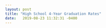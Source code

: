 ```yaml
---
layout: post
title: "High School 4-Year Graduation Rates"
date:   2019-08-23 11:32:31 -0400
---
```

<div class="legend"></div>
<svg class="high-school-grad-map" viewBox="0 0 900 700"></svg>
<script src="assets/javascripts/legend.js" type="module"></script>
<script src="assets/javascripts/high-school-grad-map.js" type="module"></script>
